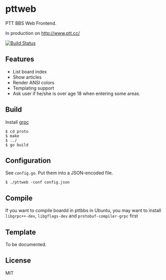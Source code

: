 pttweb
======

PTT BBS Web Frontend.

In production on http://www.ptt.cc/

[![Build Status](https://travis-ci.org/ptt/pttweb.svg?branch=master)](https://travis-ci.org/ptt/pttweb)

Features
--------

 - List board index
 - Show articles
 - Render ANSI colors
 - Templating support
 - Ask user if he/she is over age 18 when entering some areas.

Build
-----

Install [grpc](https://grpc.io/docs/languages/go/quickstart/)

    $ cd proto
    $ make
    $ ../
    $ go build


Configuration
-------------

See `config.go`.
Put them into a JSON-encoded file.

    $ ./pttweb -conf config.json


Compile
-------

If you want to compile boardd in pttbbs in Ubuntu, you may want to install `libgrpc++-dev`, `libgflags-dev` and `protobuf-compiler-grpc` first

Template
--------

To be documented.

License
-------

MIT
